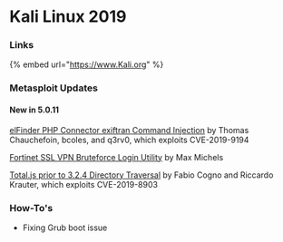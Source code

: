 # Kali Linux 2019

### Links

{% embed url="https://www.Kali.org" %}

### Metasploit Updates

#### New in 5.0.11

[elFinder PHP Connector exiftran Command Injection](https://github.com/rapid7/metasploit-framework/pull/11545) by Thomas Chauchefoin, bcoles, and q3rv0, which exploits CVE-2019-9194

[Fortinet SSL VPN Bruteforce Login Utility](https://github.com/rapid7/metasploit-framework/pull/11427) by Max Michels

[Total.js prior to 3.2.4 Directory Traversal](https://github.com/rapid7/metasploit-framework/pull/11547) by Fabio Cogno and Riccardo Krauter, which exploits CVE-2019-8903

### How-To's

* Fixing Grub boot issue

